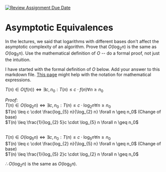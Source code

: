 [![Review Assignment Due Date](https://classroom.github.com/assets/deadline-readme-button-24ddc0f5d75046c5622901739e7c5dd533143b0c8e959d652212380cedb1ea36.svg)](https://classroom.github.com/a/fbkbKZ5N)
# Asymptotic Equivalences

In the lectures, we said that logarithms with different bases don't affect the
asymptotic complexity of an algorithm. Prove that $O(\log_{2} n)$ is the same as
$O(\log_{5} n)$. Use the mathematical definition of $O$ -- do a formal proof,
not just the intuition.

I have started with the formal definition of $O$ below. Add your answer to this
markdown file. [This
page](https://docs.github.com/en/get-started/writing-on-github/working-with-advanced-formatting/writing-mathematical-expressions)
might help with the notation for mathematical expressions.

$T(n) \in O(f(n)) \iff \exists c, n_0: T(n) \leq c \cdot f(n) \forall n \geq n_0$

$Proof:$ <br>
$T(n) \in O(\log_{2} n) \iff \exists c, n_0: T(n) \leq c \cdot \log_{2} n \forall n \geq n_0$<br>
$T(n) \leq c \cdot \frac{log_{5} n}{\log_{2} n}  \forall n \geq n_0$ (Change of base)<br>
$T(n) \leq \frac{1}{log_{2} 5}c \cdot \log_{5} n \forall n \geq n_0$<br><br>

$T(n) \in O(\log_{5} n) \iff \exists c, n_0: T(n) \leq c \cdot \log_{5} n \forall n \geq n_0$<br>
$T(n) \leq c \cdot \frac{log_{2} n}{\log_{5} n}  \forall n \geq n_0$ (Change of base)<br>
$T(n) \leq \frac{1}{log_{5} 2}c \cdot \log_{2} n \forall n \geq n_0$

$\therefore O(\log_{2} n)$ is the same as $O(\log_{5} n)$.

